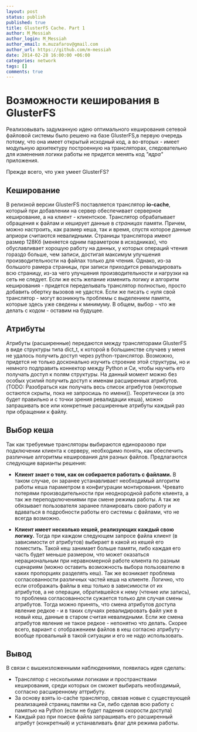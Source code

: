 ```yaml
---
layout: post
status: publish
published: true
title: GlusterFS Cache. Part 1
author: M_Messiah
author_login: M_Messiah
author_email: m.muzafarov@gmail.com
author_url: https://github.com/m-messiah
date: 2014-02-28 16:00:00 +06:00
categories: network
tags: []
comments: true
---
```


# Возможности кеширования в GlusterFS #

Реализовывать задуманную идею оптимального кеширования сетевой файловой системы было решено на базе GlusterFS,в первую очередь потому, что она имеет открытый исходный код, а во-вторых - имеет модульную архитектуру построенную на трансляторах, следовательно для изменения логики работы не придется менять код *"ядра"* приложения.

Прежде всего, что уже умеет GlusterFS?

<!--more-->

## Кеширование ##

В релизной версии GlusterFS поставляется транслятор **io-cache**, который при добавлении на сервер обеспечивает серверное кеширование, а на клиент - клиентское. Транслятор обрабатывает обращения к файлам и кеширует данные в *страницах* памяти. Причем, можно настроить, как размер кеша, так и время, спустя которое данные априори считаются невалидными. Страницы транслятора имеют размер 128Кб (меняется одним параметром в исходниках), что обуславливает хорошую работу на данных, у которых операций чтения гораздо больше, чем записи, достигая максимум улучшения производительности на файлах только для чтения. Однако, из-за большого рамера страницы, при записи приходится ревалидировать всю страницу, из-за чего улучшения производительности и нагрузки на сеть не следует.
Если же есть желание изменить логику и алгоритм кеширования - придется переделывать транслятор полностью, просто добавить обертку вызовов не удастся. Если же писать с нуля свой транслятор - могут возникнуть проблемы с выделением памяти, которые здесь уже сведены к минимуму. В общем, выбор - что же делать с кодом - оставим на будущее.

## Атрибуты ##

Атрибуты (расширенные) передаются между трансляторами GlusterFS в виде структуры типа dict_t, к которой в большинстве случаев у меня не удалось получить доступ через python-транслятор. Возможно, придется не только досконально изучить строение этой структуры, но и немного подправить коннектор между Python и Си, чтобы научить его получать доступ к полям структуры. На данный момент можно без особых усилий получить доступ к именам расширенных атрибутов. (TODO: Разобраться как получать весь список атрибутов (некоторые остаются скрыты, пока не запросишь по имени)). Теоретически (а это будет правильно и с точки зрения ревалидации кеша), можно запрашивать все или конкретные расширенные атрибуты каждый раз при обращении к файлу.

## Выбор кеша ##

Так как требуемые трансляторы выбираются единоразово при подключении клиента к серверу, необходимо понять, как обеспечить различные алгоритмы кеширования для разных файлов.
Предлагаются следующие варианты решения:

+   **Клиент знает о том, как он собирается работать с файлами.**
    В таком случае, он заранее устанавливает необходимый алгоритм работы кеша параметром в конфигурации монтирования.
    Чревато потерями производительности при неоднородной работе клиента, а так же переподключениями при смене режима работы.
    А так же обязывает пользователя заранее планировать свою работу и вдаваться в подробности работы его системы с файлами, что не всегда возможно.

+   **Клиент имеет несколько кешей, реализующих каждый свою логику.**
    Тогда при каждом следующем запросе файла клиент (в зависимости от атрибутов) выбирает в какой из кешей его поместить.
    Такой кеш занимает больше памяти, либо каждая его часть будет меньше размером, что может оказаться нерациональным при неравномерной работе клиента по разным сценариям (можно оставить возможность выбора пользователю в каких пропорциях разделять кеш).
    Так же возникает проблема согласованности различных частей кеша на клиенте. Логично, что если отображать файлы в кеш только в зависимости от их атрибутов, а не операции, обратившейся к нему (чтение или запись), то проблема согласованности сужается только для случая смены атрибутов. Тогда можно принять, что смена атрибутов доступа явление редкое - и в таких случаях ревалидировать файл уже в новый кеш, данные в старом считая невалидными. Если же смена атрибутов явление не такое редкое - непонятно что делать. Скорее всего, вариант с отображением файлов в кеш согласно атрибуту - вообще провальный в такой ситуации и его не надо использовать.

## Вывод ##

В связи с вышеизложенными наблюдениями, появилась идея сделать:

+   Транслятор с несколькими логиками и пространствами кеширования, среди которых он сможет выбирать необходимый, согласно расширенному аттрибуту.
+   За основу взять io-cache транслятор, связав новые с существующей реализацией страниц памтяи на Си, либо сделав всю работу с памятью на Python (если не будет падения скорости доступа)
+   Каждый раз при поиске файла запрашивать его расширенный атрибут (конкретный) и устанавливать флаг для режима работы.
